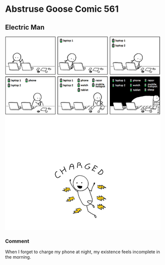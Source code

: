# Abstruse Goose Comic 561
## Electric Man

![image](i_sing_the_gadgets_electric.png)
### Comment
When I forget to charge my phone at night, my existence feels incomplete in the morning.
